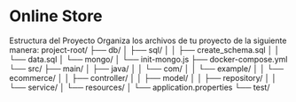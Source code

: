 # Online Store
Estructura del Proyecto
Organiza los archivos de tu proyecto de la siguiente manera:
project-root/
├── db/
│   ├── sql/
│   │   ├── create_schema.sql
│   │   └── data.sql
│   └── mongo/
│       └── init-mongo.js
├── docker-compose.yml
└── src/
    ├── main/
    │   ├── java/
    │   │   └── com/
    │   │       └── example/
    │   │           └── ecommerce/
    │   │               ├── controller/
    │   │               ├── model/
    │   │               ├── repository/
    │   │               └── service/
    │   └── resources/
    │       └── application.properties
    └── test/
